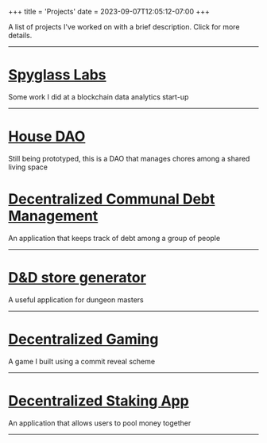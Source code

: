 +++
title = 'Projects'
date = 2023-09-07T12:05:12-07:00
+++

A list of projects I've worked on with a brief description. Click for more details.

----

# [Spyglass Labs](../portfolio/spyglass)
Some work I did at a blockchain data analytics start-up

----

# [House DAO](../portfolio/chore-dao.md)
Still being prototyped, this is a DAO that manages chores among
a shared living space

# [Decentralized Communal Debt Management](../portfolio/dec-debt-manager)
An application that keeps track of debt among a group of people

----

# [D&D store generator](../portfolio/dnd-store)
A useful application for dungeon masters

----

# [Decentralized Gaming](../portfolio/defi-gaming)
A game I built using a commit reveal scheme

----

# [Decentralized Staking App](../portfolio/dec-staking)
An application that allows users to pool money together

----
